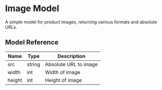 # Image Model

A simple model for product images, returning various formats and absolute URLs.

## Model Reference

| Name   | Type   | Description           |
|--------|--------|-----------------------|
| src    | string | Absolute URL to image |
| width  | int    | Width of image        |
| height | int    | Height of image       |